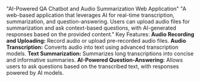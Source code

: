 "AI-Powered QA Chatbot and Audio Summarization Web Application"
"A web-based application that leverages AI for real-time transcription, summarization, and question-answering. Users can upload audio files for summarization and ask context-based questions, with AI-generated responses based on the provided content."
Key Features:
**Audio Recording and Uploading:** Record audio or upload pre-recorded audio files.
**Audio Transcription:** Converts audio into text using advanced transcription models.
**Text Summarization:** Summarizes long transcriptions into concise and informative summaries.
**AI-Powered Question-Answering:** Allows users to ask questions based on the transcribed text, with responses powered by AI models.
